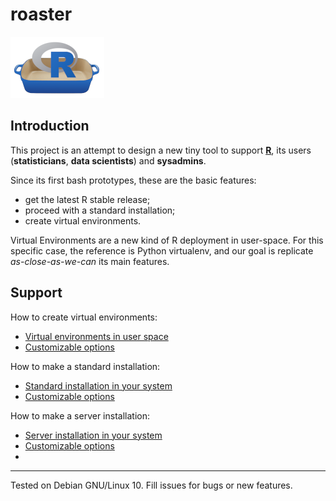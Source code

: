 # roaster

![](images/roaster-logo.png)

## Introduction

This project is an attempt to design a new tiny tool to support 
[**R**](http://www.r-project.org), its users (**statisticians**, **data
scientists**) and **sysadmins**.

Since its first bash prototypes, these are the basic features:

* get the latest R stable release;
* proceed with a standard installation;
* create virtual environments.

Virtual Environments are a new kind of R deployment in user-space. For
this specific case, the reference is Python virtualenv, and our goal is
replicate _as-close-as-we-can_ its main features.

## Support

How to create virtual environments:

* [Virtual environments in user space](docs/build-virtualenv.md)
* [Customizable options](docs/build-virtualenv-options.md)

How to make a standard installation:

* [Standard installation in your system](docs/build-standard.md)
* [Customizable options](docs/build-standard-options.md)

How to make a server installation:

* [Server installation in your system](docs/build-server.md)
* [Customizable options](docs/build-server-options.md)
*
---
Tested on Debian GNU/Linux 10. Fill issues for bugs or new features.
